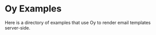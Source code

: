 Oy Examples
===========

Here is a directory of examples that use Oy to render email templates server-side.
